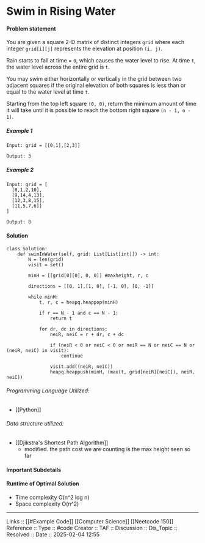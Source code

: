 # Swim in Rising Water

#### Problem statement

You are given a square 2-D matrix of distinct integers `grid` where each integer `grid[i][j]` represents the elevation at position `(i, j)`.

Rain starts to fall at time = `0`, which causes the water level to rise. At time `t`, the water level across the entire grid is `t`.

You may swim either horizontally or vertically in the grid between two adjacent squares if the original elevation of both squares is less than or equal to the water level at time `t`.

Starting from the top left square `(0, 0)`, return the minimum amount of time it will take until it is possible to reach the bottom right square `(n - 1, n - 1)`.
##### Example 1
```
Input: grid = [[0,1],[2,3]]

Output: 3
```
##### Example 2
```
Input: grid = [
  [0,1,2,10],
  [9,14,4,13],
  [12,3,8,15],
  [11,5,7,6]]
]

Output: 8
```
#### Solution
```
class Solution:
    def swimInWater(self, grid: List[List[int]]) -> int:
        N = len(grid)
        visit = set()

        minH = [[grid[0][0], 0, 0]] #maxheight, r, c

        directions = [[0, 1],[1, 0], [-1, 0], [0, -1]]

        while minH:
            t, r, c = heapq.heappop(minH)

            if r == N - 1 and c == N - 1:
                return t

            for dr, dc in directions:
                neiR, neiC = r + dr, c + dc

                if (neiR < 0 or neiC < 0 or neiR == N or neiC == N or (neiR, neiC) in visit):
                    continue

                visit.add((neiR, neiC))
                heapq.heappush(minH, (max(t, grid[neiR][neiC]), neiR, neiC))
```

###### Programming Language Utilized:

- [[Python]]
###### Data structure utilized:

- [[Djikstra's Shortest Path Algorithm]]
	- modified. the path cost we are counting is  the max height seen so far
#### Important Subdetails

#### Runtime of Optimal Solution
- Time complexity O(n^2 log n)
- Space complexity O(n^2)
---
Links :: [[#Example Code]] [[Computer Science]] [[Neetcode 150]]
Reference ::
Type :: #code
Creator ::
TAF ::
Discussion ::
Dis_Topic :: 
Resolved ::
Date :: 2025-02-04 12:55
